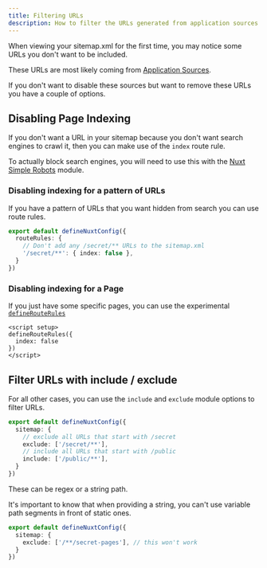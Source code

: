 ```yaml
---
title: Filtering URLs
description: How to filter the URLs generated from application sources.
---
```


When viewing your sitemap.xml for the first time, you may notice some URLs you don't want to be included.

These URLs are most likely coming from [Application Sources](/sitemap/getting-started/data-sources). 

If you don't want to disable these sources but want to remove these URLs you have a couple of options.

## Disabling Page Indexing

If you don't want a URL in your sitemap because you don't want search engines to crawl it,
then you can make use of the `index` route rule.

To actually block search engines, you will need to use this with the [Nuxt Simple Robots](/robots/getting-started/installation) module.

### Disabling indexing for a pattern of URLs

If you have a pattern of URLs that you want hidden from search you can use route rules.

```ts [nuxt.config.ts]
export default defineNuxtConfig({
  routeRules: {
    // Don't add any /secret/** URLs to the sitemap.xml
    '/secret/**': { index: false },
  }
})
```

### Disabling indexing for a Page

If you just have some specific pages, you can use the experimental [`defineRouteRules`](https://nuxt.com/docs/api/utils/define-route-rules)

```vue
<script setup>
defineRouteRules({
  index: false
})
</script>
```

## Filter URLs with include / exclude

For all other cases, you can use the `include` and `exclude` module options to filter URLs.

```ts [nuxt.config.ts]
export default defineNuxtConfig({
  sitemap: {
    // exclude all URLs that start with /secret
    exclude: ['/secret/**'],
    // include all URLs that start with /public
    include: ['/public/**'],
  }
})
```

These can be regex or a string path. 

It's important to know that when providing a string, you can't use variable path segments in front of static ones.

```ts [nuxt.config.ts]
export default defineNuxtConfig({
  sitemap: {
    exclude: ['/**/secret-pages'], // this won't work
  }
})
```
